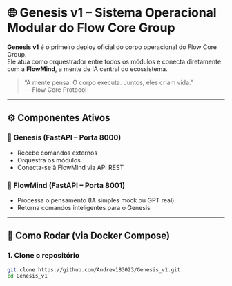 # 🌐 Genesis v1 – Sistema Operacional Modular do Flow Core Group

**Genesis v1** é o primeiro deploy oficial do corpo operacional do Flow Core Group.  
Ele atua como orquestrador entre todos os módulos e conecta diretamente com a **FlowMind**, a mente de IA central do ecossistema.

> “A mente pensa. O corpo executa. Juntos, eles criam vida.”  
> — Flow Core Protocol

---

## ⚙️ Componentes Ativos

### 🔹 Genesis (FastAPI – Porta 8000)
- Recebe comandos externos
- Orquestra os módulos
- Conecta-se à FlowMind via API REST

### 🔹 FlowMind (FastAPI – Porta 8001)
- Processa o pensamento (IA simples mock ou GPT real)
- Retorna comandos inteligentes para o Genesis

---

## 🚀 Como Rodar (via Docker Compose)

### 1. Clone o repositório

```bash
git clone https://github.com/Andrew183023/Genesis_v1.git
cd Genesis_v1
